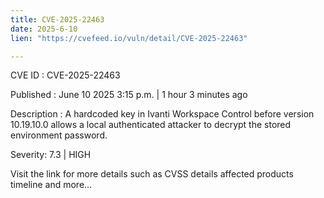 ```yaml
---
title: CVE-2025-22463
date: 2025-6-10
lien: "https://cvefeed.io/vuln/detail/CVE-2025-22463"

---
```


CVE ID : CVE-2025-22463

Published :  June 10
2025
3:15 p.m. | 1 hour
3 minutes ago

Description : A hardcoded key in Ivanti Workspace Control before version 10.19.10.0 allows a local authenticated attacker to decrypt the stored environment password.

Severity: 7.3 | HIGH

Visit the link for more details
such as CVSS details
affected products
timeline
and more...
